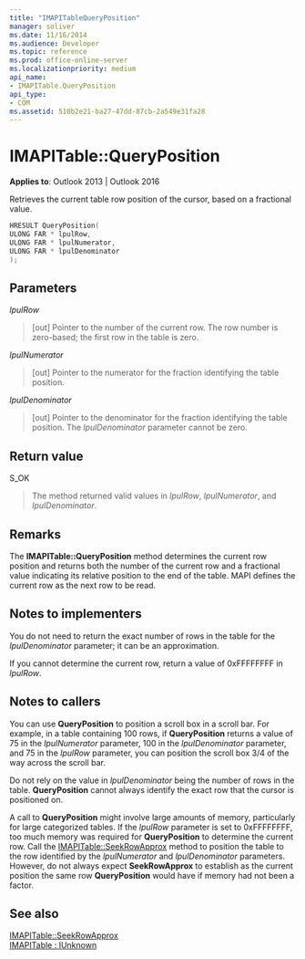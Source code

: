```yaml
---
title: "IMAPITableQueryPosition" 
manager: soliver
ms.date: 11/16/2014
ms.audience: Developer
ms.topic: reference
ms.prod: office-online-server
ms.localizationpriority: medium
api_name:
- IMAPITable.QueryPosition
api_type:
- COM
ms.assetid: 510b2e21-ba27-47dd-87cb-2a549e31fa28
---
```


# IMAPITable::QueryPosition

**Applies to**: Outlook 2013 | Outlook 2016
 
Retrieves the current table row position of the cursor, based on a fractional value.
 
```cpp
HRESULT QueryPosition(
ULONG FAR * lpulRow,
ULONG FAR * lpulNumerator,
ULONG FAR * lpulDenominator
);
```

## Parameters

 _lpulRow_
 
> [out] Pointer to the number of the current row. The row number is zero-based; the first row in the table is zero.

 _lpulNumerator_
 
> [out] Pointer to the numerator for the fraction identifying the table position.

 _lpulDenominator_
 
> [out] Pointer to the denominator for the fraction identifying the table position. The _lpulDenominator_ parameter cannot be zero.

## Return value

S_OK

> The method returned valid values in _lpulRow_, _lpulNumerator_, and _lpulDenominator_.

## Remarks

The **IMAPITable::QueryPosition** method determines the current row position and returns both the number of the current row and a fractional value indicating its relative position to the end of the table. MAPI defines the current row as the next row to be read.
 
## Notes to implementers

You do not need to return the exact number of rows in the table for the _lpulDenominator_ parameter; it can be an approximation.
 
If you cannot determine the current row, return a value of 0xFFFFFFFF in _lpulRow_.
 
## Notes to callers

You can use **QueryPosition** to position a scroll box in a scroll bar. For example, in a table containing 100 rows, if **QueryPosition** returns a value of 75 in the _lpulNumerator_ parameter, 100 in the _lpulDenominator_ parameter, and 75 in the _lpulRow_ parameter, you can position the scroll box 3/4 of the way across the scroll bar.
 
Do not rely on the value in _lpulDenominator_ being the number of rows in the table. **QueryPosition** cannot always identify the exact row that the cursor is positioned on.
 
A call to **QueryPosition** might involve large amounts of memory, particularly for large categorized tables. If the _lpulRow_ parameter is set to 0xFFFFFFFF, too much memory was required for **QueryPosition** to determine the current row. Call the [IMAPITable::SeekRowApprox](imapitable-seekrowapprox.md) method to position the table to the row identified by the _lpulNumerator_ and _lpulDenominator_ parameters. However, do not always expect **SeekRowApprox** to establish as the current position the same row **QueryPosition** would have if memory had not been a factor.
 
## See also

[IMAPITable::SeekRowApprox](imapitable-seekrowapprox.md)  
[IMAPITable : IUnknown](imapitableiunknown.md)

